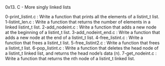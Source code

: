 0x13. C - More singly linked lists

0-print_listint.c : Write a function that prints all the elements of a listint_t list.
1-listint_len.c : Write a function that returns the number of elements in a linked listint_t list.
2-add_nodeint.c : Write a function that adds a new node at the beginning of a listint_t list.
3-add_nodeint_end.c : Write a function that adds a new node at the end of a listint_t list.
4-free_listint.c : Write a function that frees a listint_t list.
5-free_listint2.c : Write a function that frees a listint_t list.
6-pop_listint.c : Write a function that deletes the head node of a listint_t linked list, and returns the head node’s data (n).
7-get_nodeint.c : Write a function that returns the nth node of a listint_t linked list.